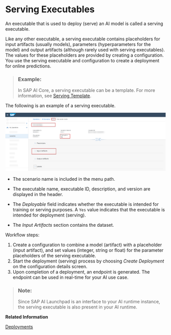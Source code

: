 <!-- loio4a55fb3704724367a48a4b564c342ae8 -->

# Serving Executables

An executable that is used to deploy \(serve\) an AI model is called a serving executable.

Like any other executable, a serving executable contains placeholders for input artifacts \(usually models\), parameters \(hyperparameters for the model\) and output artifacts \(although rarely used with serving executables\). The values for these placeholders are provided by creating a configuration. You use the serving executable and configuration to create a deployment for online predictions.

> ### Example:  
> In SAP AI Core, a serving executable can be a template. For more information, see [Serving Template](https://help.sap.com/viewer/2d6c5984063c40a59eda62f4a9135bee/LATEST/en-US/20a8667ef19e4de59a4469cb542a7457.html).

The following is an example of a serving executable.

![Serving executable details screen.](images/Image_AIL_ServingExecutable_c5d4bda.png)

-   The scenario name is included in the menu path.
-   The executable name, executable ID, description, and version are displayed in the header.

-   The *Deployable* field indicates whether the executable is intended for training or serving purposes. A `Yes` value indicates that the executable is intended for deployment \(serving\).

-   The *Input Artifacts* section contains the dataset.


Workflow steps:

1.  Create a configuration to combine a model \(artifact\) with a placeholder \(input artifact\), and set values \(integer, string or float\) for the parameter placeholders of the serving executable.
2.  Start the deployment \(serving\) process by choosing *Create Deployment* on the configuration details screen.
3.  Upon completion of a deployment, an endpoint is generated. The endpoint can be used in real-time for your AI use case.

> ### Note:  
> Since SAP AI Launchpad is an interface to your AI runtime instance, the serving executable is also present in your AI runtime.

**Related Information**  


[Deployments](deployments-0543c2c.md "A deployment runs a model for serving (inferencing) purposes. You use deployments to make online predictions.")

